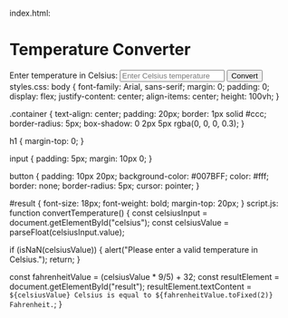 index.html:
<!DOCTYPE html>
<html lang="en">
<head>
  <meta charset="UTF-8">
  <meta name="viewport" content="width=device-width, initial-scale=1.0">
  <title>Temperature Converter</title>
  <link rel="stylesheet" href="styles.css">
</head>
<body>
  <div class="container">
    <h1>Temperature Converter</h1>
    <label for="celsius">Enter temperature in Celsius:</label>
    <input type="number" id="celsius" placeholder="Enter Celsius temperature">
    <button onclick="convertTemperature()">Convert</button>
    <div id="result"></div>
  </div>
  <script src="script.js"></script>
</body>
</html>
styles.css:
body {
  font-family: Arial, sans-serif;
  margin: 0;
  padding: 0;
  display: flex;
  justify-content: center;
  align-items: center;
  height: 100vh;
}

.container {
  text-align: center;
  padding: 20px;
  border: 1px solid #ccc;
  border-radius: 5px;
  box-shadow: 0 2px 5px rgba(0, 0, 0, 0.3);
}

h1 {
  margin-top: 0;
}

input {
  padding: 5px;
  margin: 10px 0;
}

button {
  padding: 10px 20px;
  background-color: #007BFF;
  color: #fff;
  border: none;
  border-radius: 5px;
  cursor: pointer;
}

#result {
  font-size: 18px;
  font-weight: bold;
  margin-top: 20px;
}
script.js:
function convertTemperature() {
  const celsiusInput = document.getElementById("celsius");
  const celsiusValue = parseFloat(celsiusInput.value);

  if (isNaN(celsiusValue)) {
    alert("Please enter a valid temperature in Celsius.");
    return;
  }

  const fahrenheitValue = (celsiusValue * 9/5) + 32;
  const resultElement = document.getElementById("result");
  resultElement.textContent = `${celsiusValue} Celsius is equal to ${fahrenheitValue.toFixed(2)} Fahrenheit.`;
}
